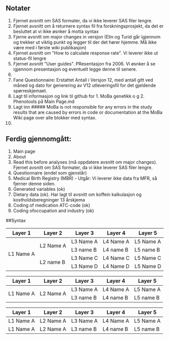## Notater
1. Fjernet avsnitt om SAS formater, da vi ikke leverer SAS filer lengre.
2. Fjernet avsnitt om å returnere syntax fil fra forskningsprosjekt, da det er besluttet at vi ikke øsnker å motta syntax
3. Fjerne avsnitt om major changes in versjon (Elin og Turid går igjennom og trekker ut viktig punkt og legger til der det hører hjemme. Må ikke være med i første wiki publikasjon)
4. Fjernet avsnitt om "How to calculate response rate". Vi leverer ikke ut status-fil lengre
5. Fjernet avsnitt "User guides". PResentasjon fra 2006. Vi øsnker å se igjennom presentasjon og eventuelt legge denne til senere.
6. 
7. Fane Questionnaire: Erstattet Antall i Versjon 12, med antall gitt ved måned og dato for generering av V12 utleveringsfil for det gjeldende spørreskjemaet.
8. Lagt til informasjon og link til github for 1. MoBa genetikk o g 2. Phenotools på Main Page.md
9. Lagt inn ##### MoBa is not responsible for any errors in the study results that are caused by errors in code or documentation at the MoBa Wiki page over alle blokker med syntax.
10.


## Ferdig gjennomgått:
1. Main page 
2. About 
3. Read this before analyses (må oppdatere avsnitt om major changes). Fjernet avsnitt om SAS formater, da vi ikke leverer SAS filer lengre.
4. Questionnaire (endel som gjenstår)
5. Medical Birth Registry (MBR) - Utgår: Vi leverer ikke data fra MFR, så fjerner denne siden.
6. Generated variables (ok)
7. Dietary data (ok). Har lagt til avsnitt om koffein kalkulasjon og kostholdsberegninger 13 årskjema
8. Coding of medication ATC-code (ok)
9. Coding ofoccupation and industry (ok)

##Syntax

   <table>
  <thead>
    <th>Layer 1 </th>
    <th>Layer 2 </th>
    <th>Layer 3 </th>
    <th>Layer 4 </th>
    <th>Layer 5 </th>
  </thead>
  <tbody>
    <tr>
      <td rowspan=4>L1 Name A</td>
      <td rowspan=2>L2 Name A</td>
      <td>L3 Name A</td>
      <td>L4 Name A</td>
      <td>L5 Name A</td>
    </tr>
    <tr>
      <td>L3 name B</td>
      <td>L4 name B</td>
      <td>L5 name B</td>
    </tr>
    <tr>
      <td rowspan=2>L2 name B</td>
      <td>L3 Name C</td>
      <td>L4 Name C</td>
      <td>L5 Name C</td>
    </tr>
   <tr>
     <td>L3 Name D</td>
     <td>L4 Name D</td>
     <td>L5 Name D</td>
   </tr>
   </tbody>
</table>

<table>
  <thead>
    <th>Layer 1 </th>
    <th>Layer 2 </th>
    <th>Layer 3 </th>
    <th>Layer 4 </th>
    <th>Layer 5 </th>
  </thead>
  <tbody>
    <tr>
      <td rowspan=2>L1 Name A</td>
      <td rowspan=2>L2 Name A</td>
      <td>L3 Name A</td>
      <td>L4 Name A</td>
      <td>L5 Name A</td>
    </tr>
    <tr>
      <td>L3 name B</td>
      <td>L4 name B</td>
      <td>L5 name B</td>
    </tr>
   </tbody>
</table>

<table>
  <thead>
    <th>Layer 1 </th>
    <th>Layer 2 </th>
    <th>Layer 3 </th>
    <th>Layer 4 </th>
    <th>Layer 5 </th>
  </thead>
  <tbody>
    <tr>
      <td>L1 Name A</td>
      <td>L2 Name A</td>
      <td>L3 Name A</td>
      <td>L4 Name A</td>
      <td>L5 Name A</td>
    </tr>
    <tr>
      <td>L1 Name A</td>
      <td>L2 Name A</td>
      <td>L3 name B</td>
      <td>L4 name B</td>
      <td>L5 name B</td>
    </tr>
   </tbody>
</table>

